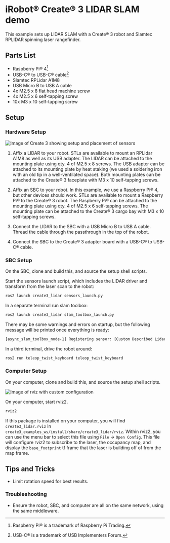 # iRobot® Create® 3 LIDAR SLAM demo

This example sets up LIDAR SLAM with a Create® 3 robot and Slamtec RPLIDAR spinning laser rangefinder.

## Parts List

* Raspberry Pi® 4[^1]
* USB-C® to USB-C® cable[^2]
* Slamtec RPLidar A1M8
* USB Micro B to USB A cable
* 4x M2.5 x 8 flat head machine screw
* 4x M2.5 x 6 self-tapping screw
* 10x M3 x 10 self-tapping screw

## Setup

### Hardware Setup

![Image of Create 3 showing setup and placement of sensors](https://iroboteducation.github.io/create3_docs/examples/data/create3_lidar_top.jpg)

1. Affix a LIDAR to your robot.
   STLs are available to mount an RPLidar A1M8 as well as its USB adapter.
   The LIDAR can be attached to the mounting plate using qty. 4 of M2.5 x 8 screws.
   The USB adapter can be attached to its mounting plate by heat staking (we used a soldering iron with an old tip in a well-ventilated space).
   Both mounting plates can be attached to the Create® 3 faceplate with M3 x 10 self-tapping screws.

1. Affix an SBC to your robot.
   In this example, we use a Raspberry Pi® 4, but other devices should work.
   STLs are available to mount a Raspberry Pi® to the Create® 3 robot.
   The Raspberry Pi® can be attached to the mounting plate using qty. 4 of M2.5 x 6 self-tapping screws.
   The mounting plate can be attached to the Create® 3 cargo bay with M3 x 10 self-tapping screws.

1. Connect the LIDAR to the SBC with a USB Micro B to USB A cable.
   Thread the cable through the passthrough in the top of the robot.

1. Connect the SBC to the Create® 3 adapter board with a USB-C® to USB-C® cable.

### SBC Setup

On the SBC, clone and build this, and source the setup shell scripts.

Start the sensors launch script, which includes the LIDAR driver and transform from the laser scan to the robot:

```bash
ros2 launch create3_lidar sensors_launch.py
```

In a separate terminal run slam toolbox:

```bash
ros2 launch create3_lidar slam_toolbox_launch.py
```

There may be some warnings and errors on startup, but the following message will be printed once everything is ready:

```bash
[async_slam_toolbox_node-1] Registering sensor: [Custom Described Lidar]
```

In a third terminal, drive the robot around:

```bash
ros2 run teleop_twist_keyboard teleop_twist_keyboard
```

### Computer Setup

On your computer, clone and build this, and source the setup shell scripts.

![Image of rviz with custom configuration](https://iroboteducation.github.io/create3_docs/examples/data/create3_lidar_rviz.png)

On your computer, start rviz2.

```bash
rviz2
```

If this package is installed on your computer, you will find `create3_lidar.rviz` in `create3_examples_ws/install/share/create3_lidar/rviz`.
Within rviz2, you can use the menu bar to select this file using `File` -> `Open Config`.
This file will configure rviz2 to subscribe to the laser, the occupancy map, and display the `base_footprint` tf frame that the laser is building off of from the map frame.

## Tips and Tricks

* Limit rotation speed for best results.

### Troubleshooting

* Ensure the robot, SBC, and computer are all on the same network, using the same middleware.

[^1]: Raspberry Pi® is a trademark of Raspberry Pi Trading.
[^2]: USB-C® is a trademark of USB Implementers Forum.
[^3]: All other trademarks mentioned are the property of their respective owners.
